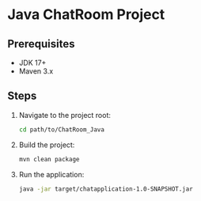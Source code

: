 # Java ChatRoom Project

## Prerequisites

- JDK 17+
- Maven 3.x

## Steps

1. Navigate to the project root:

   ```bash
   cd path/to/ChatRoom_Java
   ```

2. Build the project:

   ```bash
   mvn clean package
   ```

3. Run the application:
   ```bash
   java -jar target/chatapplication-1.0-SNAPSHOT.jar
   ```
